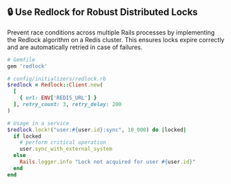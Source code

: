 ## 🔒 Use Redlock for Robust Distributed Locks

Prevent race conditions across multiple Rails processes by implementing the Redlock algorithm on a Redis cluster. This ensures locks expire correctly and are automatically retried in case of failures.

```ruby
# Gemfile
gem 'redlock'

# config/initializers/redlock.rb
$redlock = Redlock::Client.new(
  [
    { url: ENV['REDIS_URL'] }
  ], retry_count: 3, retry_delay: 200
)

# Usage in a service
$redlock.lock!("user:#{user.id}:sync", 10_000) do |locked|
  if locked
    # perform critical operation
    user.sync_with_external_system
  else
    Rails.logger.info "Lock not acquired for user #{user.id}"
  end
end
```